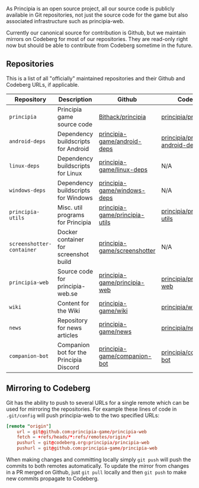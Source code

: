 As Principia is an open source project, all our source code is publicly available in Git repositories, not just the source code for the game but also associated infrastructure such as principia-web.

Currently our canonical source for contribution is Github, but we maintain mirrors on Codeberg for most of our repositories. They are read-only right now but should be able to contribute from Codeberg sometime in the future.

## Repositories
This is a list of all "officially" maintained repositories and their Github and Codeberg URLs, if applicable.

| Repository                | Description                             | Github                                                                                    | Codeberg                                                                                  |
| ------------------------- | --------------------------------------- | ----------------------------------------------------------------------------------------- | ----------------------------------------------------------------------------------------- |
| `principia`               | Principia game source code              | [Bithack/principia](https://github.com/Bithack/principia)                                 | [principia/principia](https://codeberg.org/principia/principia)                           |
| `android-deps`            | Dependency buildscripts for Android     | [principia-game/android-deps](https://github.com/principia-game/android-deps)             | [principia/principia-android-deps](https://codeberg.org/principia/principia-android-deps) |
| `linux-deps`              | Dependency buildscripts for Linux       | [principia-game/linux-deps](https://github.com/principia-game/linux-deps)                 | N/A                                                                                       |
| `windows-deps`            | Dependency buildscripts for Windows     | [principia-game/windows-deps](https://github.com/principia-game/windows-deps)             | N/A                                                                                       |
| `principia-utils`         | Misc. util programs for Principia       | [principia-game/principia-utils](https://github.com/principia-game/principia-utils)       | [principia/principia-utils](https://codeberg.org/principia/principia-utils)               |
| `screenshotter-container` | Docker container for screenshot build   | [principia-game/screenshotter](https://github.com/principia-game/screenshotter-container) | N/A                                                                                       |
| `principia-web`           | Source code for principia-web.se        | [principia-game/principia-web](https://github.com/principia-game/principia-web)           | [principia/principia-web](https://codeberg.org/principia/principia-web)                   |
| `wiki`                    | Content for the Wiki                    | [principia-game/wiki](https://github.com/principia-game/wiki)                             | [principia/wiki](https://codeberg.org/principia/wiki)                                     |
| `news`                    | Repository for news articles            | [principia-game/news](https://github.com/principia-game/news)                             | [principia/news](https://codeberg.org/principia/news)                                     |
| `companion-bot`           | Companion bot for the Principia Discord | [principia-game/companion-bot](https://github.com/principia-game/companion-bot)           | [principia/companion-bot](https://codeberg.org/principia/companion-bot)                   |

## Mirroring to Codeberg
Git has the ability to push to several URLs for a single remote which can be used for mirroring the repositories. For example these lines of code in `.git/config` will push principia-web to the two specified URLs:

```conf
[remote "origin"]
	url = git@github.com:principia-game/principia-web
	fetch = +refs/heads/*:refs/remotes/origin/*
	pushurl = git@codeberg.org:principia/principia-web
	pushurl = git@github.com:principia-game/principia-web
```

When making changes and committing locally simply `git push` will push the commits to both remotes automatically. To update the mirror from changes in a PR merged on Github, just `git pull` locally and then `git push` to make new commits propagate to Codeberg.
